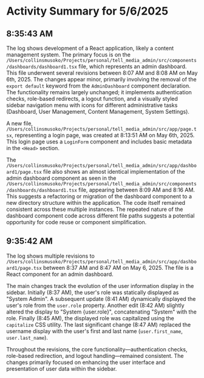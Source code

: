 # Activity Summary for 5/6/2025

## 8:35:43 AM
The log shows development of a React application, likely a content management system.  The primary focus is on the `/Users/collinsmusoko/Projects/personal/tell_media_admin/src/components/dashboards/dashboard1.tsx` file, which represents an admin dashboard.  This file underwent several revisions between 8:07 AM and 8:08 AM on May 6th, 2025.  The changes appear minor, primarily involving the removal of the `export default` keyword from the `AdminDashboard` component declaration. The functionality remains largely unchanged; it implements authentication checks, role-based redirects, a logout function, and a visually styled sidebar navigation menu with icons for different administrative tasks (Dashboard, User Management, Content Management, System Settings).

A new file, `/Users/collinsmusoko/Projects/personal/tell_media_admin/src/app/page.tsx`, representing a login page, was created at 8:13:51 AM on May 6th, 2025. This login page uses a `LoginForm` component and includes basic metadata in the `<Head>` section.

The `/Users/collinsmusoko/Projects/personal/tell_media_admin/src/app/dashboard1/page.tsx` file also shows an almost identical implementation of the admin dashboard component as seen in the `/Users/collinsmusoko/Projects/personal/tell_media_admin/src/components/dashboards/dashboard1.tsx` file, appearing between 8:09 AM and 8:16 AM.  This suggests a refactoring or migration of the dashboard component to a new directory structure within the application.  The code itself remained consistent across these multiple instances.  The repeated nature of the dashboard component code across different file paths suggests a potential opportunity for code reuse or component simplification.


## 9:35:42 AM
The log shows multiple revisions to `/Users/collinsmusoko/Projects/personal/tell_media_admin/src/app/dashboard1/page.tsx` between 8:37 AM and 8:47 AM on May 6, 2025.  The file is a React component for an admin dashboard.

The main changes track the evolution of the user information display in the sidebar. Initially (8:37 AM), the user's role was statically displayed as "System Admin".  A subsequent update (8:41 AM) dynamically displayed the user's role from the `user.role` property.  Another edit (8:42 AM) slightly altered the display to "System {user.role}", concatenating "System" with the role.  Finally (8:45 AM), the displayed role was capitalized using the `capitalize` CSS utility.  The last significant change (8:47 AM) replaced the username display with the user's first and last name (`user.first_name`, `user.last_name`).

Throughout the revisions, the core functionality—authentication checks, role-based redirection, and logout handling—remained consistent.  The changes primarily focused on enhancing the user interface and presentation of user data within the sidebar.
